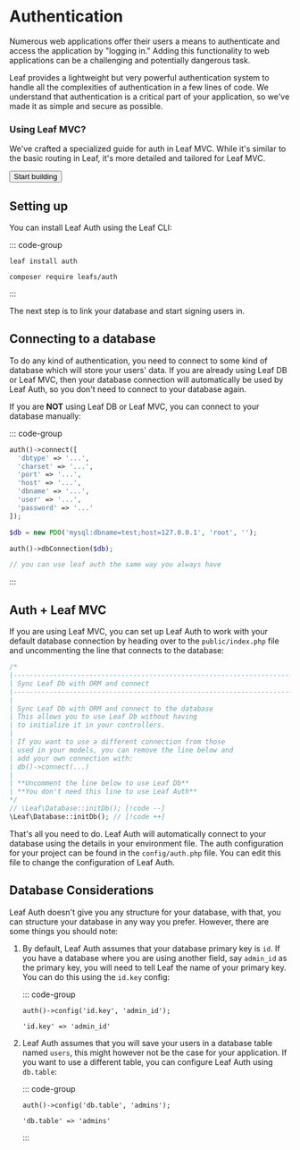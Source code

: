 # Authentication

<!-- markdownlint-disable no-inline-html -->

<script setup>
import Button from '@theme/components/shared/Button.vue';
</script>

Numerous web applications offer their users a means to authenticate and access the application by "logging in." Adding this functionality to web applications can be a challenging and potentially dangerous task.

Leaf provides a lightweight but very powerful authentication system to handle all the complexities of authentication in a few lines of code. We understand that authentication is a critical part of your application, so we've made it as simple and secure as possible.

<div
    class="w-full relative text-white overflow-hidden rounded-3xl flex shadow-lg sm:max-w-[50%]"
>
    <div
        class="w-full flex md:flex-col bg-gradient-to-br from-pink-500 to-rose-500"
    >
        <div
            class="sm:flex-none md:w-auto md:flex-auto flex flex-col items-start relative z-10 p-6"
        >
            <h3 class="text-xl font-semibold mb-2 text-shadow !mt-0">
                Using Leaf MVC?
            </h3>
            <p class="font-medium text-rose-100 text-shadow mb-4">
                We've crafted a specialized guide for auth in Leaf MVC. While it's similar to the basic routing in Leaf, it's more detailed and tailored for Leaf MVC.
            </p>
            <Button
                as="a"
                href="/docs/auth/mvc"
                class="mt-auto bg-rose-900 hover:!bg-rose-900 !text-white bg-opacity-50 hover:bg-opacity-75 transition-colors duration-200 rounded-xl font-bold py-2 px-4 inline-flex"
                >Start building</Button
            >
        </div>
        <!-- <div
            class="relative md:pl-6 xl:pl-8 hidden sm:block"
        >
            Hello
        </div> -->
    </div>
    <div
        class="absolute bottom-0 left-0 right-0 h-20 bg-gradient-to-t from-rose-500 hidden sm:block"
    ></div>
</div>

## Setting up

You can install Leaf Auth using the Leaf CLI:

::: code-group

```bash:no-line-numbers [Leaf CLI]
leaf install auth
```

```bash:no-line-numbers [Composer]
composer require leafs/auth
```

:::

The next step is to link your database and start signing users in.

## Connecting to a database

To do any kind of authentication, you need to connect to some kind of database which will store your users' data. If you are already using Leaf DB or Leaf MVC, then your database connection will automatically be used by Leaf Auth, so you don't need to connect to your database again.

If you are **NOT** using Leaf DB or Leaf MVC, you can connect to your database manually:

::: code-group

```php [Auth connect]
auth()->connect([
  'dbtype' => '...',
  'charset' => '...',
  'port' => '...',
  'host' => '...',
  'dbname' => '...',
  'user' => '...',
  'password' => '...'
]);
```

```php [Existing PDO instance]
$db = new PDO('mysql:dbname=test;host=127.0.0.1', 'root', '');

auth()->dbConnection($db);

// you can use leaf auth the same way you always have
```

:::

## Auth + Leaf MVC

If you are using Leaf MVC, you can set up Leaf Auth to work with your default database connection by heading over to the `public/index.php` file and uncommenting the line that connects to the database:

```php
/*
|--------------------------------------------------------------------------
| Sync Leaf Db with ORM and connect
|--------------------------------------------------------------------------
|
| Sync Leaf Db with ORM and connect to the database
| This allows you to use Leaf Db without having
| to initialize it in your controllers.
|
| If you want to use a different connection from those
| used in your models, you can remove the line below and
| add your own connection with:
| db()->connect(...)
|
| **Uncomment the line below to use Leaf Db**
| **You don't need this line to use Leaf Auth**
*/
// \Leaf\Database::initDb(); [!code --]
\Leaf\Database::initDb(); // [!code ++]
```

That's all you need to do. Leaf Auth will automatically connect to your database using the details in your environment file. The auth configuration for your project can be found in the `config/auth.php` file. You can edit this file to change the configuration of Leaf Auth.

## Database Considerations

Leaf Auth doesn't give you any structure for your database, with that, you can structure your database in any way you prefer. However, there are some things you should note:

1. By default, Leaf Auth assumes that your database primary key is `id`. If you have a database where you are using another field, say `admin_id` as the primary key, you will need to tell Leaf the name of your primary key. You can do this using the `id.key` config:

    ::: code-group

    ```php:no-line-numbers [Leaf]
    auth()->config('id.key', 'admin_id');
    ```

    ```php:no-line-numbers [Leaf MVC - config/auth.php]
    'id.key' => 'admin_id'
    ```

2. Leaf Auth assumes that you will save your users in a database table named `users`, this might however not be the case for your application. If you want to use a different table, you can configure Leaf Auth using `db.table`:

    ::: code-group

    ```php:no-line-numbers [Leaf]
    auth()->config('db.table', 'admins');
    ```

    ```php:no-line-numbers [Leaf MVC - config/auth.php]
    'db.table' => 'admins'
    ```

    :::
